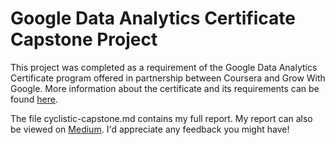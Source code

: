 # Google Data Analytics Certificate Capstone Project

This project was completed as a requirement of the Google Data Analytics Certificate program offered in partnership between Coursera and Grow With Google. More information about the certificate and its requirements can be found [here](https://grow.google/certificates/data-analytics/#?modal_active=none).

The file cyclistic-capstone.md contains my full report. My report can also be viewed on [Medium](https://medium.com/@mattnwells/cyclistic-bike-share-maximizing-annual-membership-2451ebfea1c3). I'd appreciate any feedback you might have!
